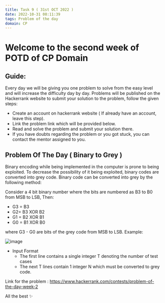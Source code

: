 ```yaml
---
title: Task 9 ( 31st OCT 2022 )
date: 2022-10-31 08:11:39
tags: Problem of the day
domain: CP
---
```


# Welcome to the second week of POTD of CP Domain
## Guide:

Every day we will be giving you one problem to solve from the easy level and will increase the difficulty day by day.
Problems will be published on the Hackerrank website to submit your solution to the problem, follow the given steps:
  - Create an account on hackerrank website ( If already have an account, leave this step).
  - Link the problem link which will be provided below.
  - Read and solve the problem and submit your solution there.
  - If you have doubts regarding the problem or you got stuck, you can contact the mentor assigned to you.

## Problem Of The Day ( Binary to Grey )
Binary encoding while being implemented in the computer is prone to being exploited. To decrease the possibility of it being exploited, binary codes are converted into grey code. Binary code can be converted into grey by the following method:

Consider a 4 bit binary number where the bits are numbered as B3 to B0 from MSB to LSB, Then:

  - G3 = B3
  - G2= B3 XOR B2
  - G1 = B2 XOR B1
  - G0 = B1 XOR B0

where G3 - G0 are bits of the grey code from MSB to LSB.
Example:

![image](https://user-images.githubusercontent.com/85803676/198923104-b718ec2d-1be5-4992-80d9-03723f3e8343.png)

- Input Format
  - The first line contains a single integer T denoting the number of test cases
  - The next T lines contain 1 integer N which must be converted to grey code.


Link for the problem : https://www.hackerrank.com/contests/problem-of-the-day-week-2

All the best ✨
